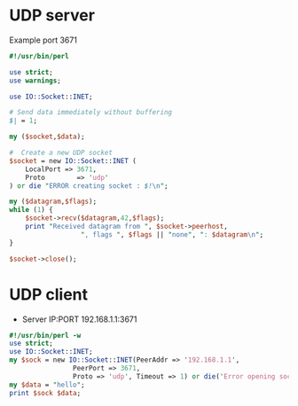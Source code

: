 <!-- TITLE: UDP server client -->

# UDP server

Example port 3671


```perl
#!/usr/bin/perl

use strict;
use warnings;

use IO::Socket::INET;

# Send data immediately without buffering
$| = 1;

my ($socket,$data);

#  Create a new UDP socket
$socket = new IO::Socket::INET (
    LocalPort => 3671,
    Proto        => 'udp'
) or die "ERROR creating socket : $!\n";

my ($datagram,$flags);
while (1) {
    $socket->recv($datagram,42,$flags);
    print "Received datagram from ", $socket->peerhost,
                  ", flags ", $flags || "none", ": $datagram\n";
}

$socket->close();

```

# UDP client
* Server IP:PORT 192.168.1.1:3671

```perl
#!/usr/bin/perl -w
use strict;
use IO::Socket::INET;
my $sock = new IO::Socket::INET(PeerAddr => '192.168.1.1',
                PeerPort => 3671,
                Proto => 'udp', Timeout => 1) or die('Error opening socket.');
my $data = "hello";
print $sock $data;
```

